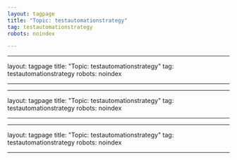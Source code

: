 ```yaml
---
layout: tagpage
title: "Topic: testautomationstrategy"
tag: testautomationstrategy
robots: noindex

---
```

---
layout: tagpage
title: "Topic: testautomationstrategy"
tag: testautomationstrategy
robots: noindex

---
---
layout: tagpage
title: "Topic: testautomationstrategy"
tag: testautomationstrategy
robots: noindex

---
---
layout: tagpage
title: "Topic: testautomationstrategy"
tag: testautomationstrategy
robots: noindex

---
